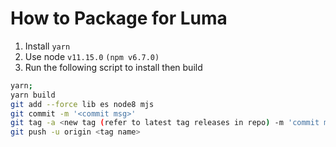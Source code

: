 # How to Package for Luma

1. Install `yarn`
2. Use node `v11.15.0` `(npm v6.7.0)`
3. Run the following script to install then build
```bash
yarn;
yarn build
git add --force lib es node8 mjs
git commit -m '<commit msg>'
git tag -a <new tag (refer to latest tag releases in repo) -m 'commit message'
git push -u origin <tag name>
```
